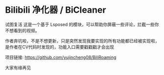 # Bilibili 净化器 / BiCleaner
试图复活
这是一个基于 Lsposed 的模块，可以帮助你屏蔽一些评论，拦截一些你不想看到的视频。

作者弃坑啦，不是不想更新，只是突然发现我要实现的所有功能都已经被实现啦，是作者在CV代码时发现的，功能入口需要戳戳戳才会出现

项目链接: https://github.com/yujincheng08/BiliRoaming

大家有缘再见

